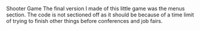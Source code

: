 Shooter Game
The final version I made of this little game was the menus section. The code is not sectioned off as it should be because of a time limit of trying to finish other things before conferences and job fairs.
